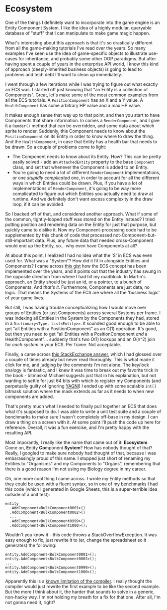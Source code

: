 # Ecosystem #

One of the things I definitely want to incorporate into the game engine is an Entity Component System. I like the idea of a highly modular, queryable database of "stuff" that I can manipulate to make game magic happen.

What's interesting about this approach is that it's so drastically different from all the game-making tutorials I've read over the years. So many examples I've seen use the idea of game-specific objects to illustrate use-cases for inheritance, and probably some other OOP paradigms. But after having spent a couple of years in the enterprise API world, I know this kind of approach (deeply-inherited business objects) is going to lead to problems and tech debt I'll want to clean up immediately.

I went through a few iterations while I was trying to figure out what exactly an ECS was. I started off just knowing that "an Entity is a collection of Components". Great, let's make some of the most common examples from all the ECS tutorials. A `PositionComponent` has an X and a Y value. A `HealthComponent` has some arbitrary HP value and a max HP value.

It makes enough sense that way up to that point, and then you start to have Components that share information. In comes a `RenderComponent`, and I give it a `Render()` method that can be overridden, and some data about which sprite to render. Suddenly, this Component needs to know about the `PositionComponent` on its Entity in order to know where to draw the thing. And the `HealthComponent`, in case that Entity has a health bar that needs to be drawn. So a couple of problems come to light:

* The Component needs to know about its Entity. How? This can be pretty easily solved - add an `AttachedEntity` property to the base `Component` class, and set that whenever the Component is added to an Entity.
* You're going to need a lot of different `RenderComponent` implementations, or one _stupidly complicated_ one, in order to account for all the different ways in which Entities could be drawn. Plus, if you have a lot of implementations of `RenderComponent`, it's going to be way more complicated to figure out which Entities you actually need to draw at runtime. And we definitely don't want excess complexity in the draw loop, if it can be avoided.

So I backed off of that, and considered another approach. What if some of the common, tightly-looped stuff was stored on the Entity instead? I tried putting position and rendering data on the Entity for just that purpose, but quickly came to dislike it. Now my Component-processing code had to be supplemented by this chunk of code that processed not-Component-but-still-important data. Plus, any future data that needed cross-Component would end up the Entity, so... why even have Components at all?

At about this point, I realized I had no idea what the 'S' in ECS was even used for. What was a "System"? How did it fit in alongside Entities and Components? I came across [this gist](https://gist.github.com/LearnCocos2D/77f0ced228292676689f) how the ECS concept has been implemented over the years, and it points out that the industry has swung in the opposite direction from where I had hit my roadblock. In Martin's approach, an Entity should be just an id, or a pointer, to a bunch of Components. And _that's it_. Furthermore, Components are just data, no logic. That means the Systems of the ECS are where all the 'business logic' of your game lives.

But still, I was having trouble conceptualizing how I would move over groups of Entities (or just Components) across several Systems per frame. I was indexing all Entities in the System by the Components they had, stored in a `Dictionary<Type, List<Entity>>`. It sounded good enough to be able to get "all Entities with a PositionComponent" as an O(1) operation. It's good, but then you need to get "all Entities with a PositionComponent _and_ a HealthComponent"... suddenly that's two O(1) lookups and an O(n^2) join for _each system_ in your ECS. Per frame. Not acceptable.

Finally, a came across [this StackExchange answer](https://gamedev.stackexchange.com/questions/31473/what-is-the-role-of-systems-in-a-component-based-entity-architecture/31491#31491), which I had glossed over a couple of times already but never read thoroughly. This is what made it click for me, and judging by the comments I'm not alone. The key/lock analogy is fantastic, and I knew it was time to break out my favorite trick in the book - bitmasks! Michael suggests just that in his explanation, but not wanting to settle for just 64 bits with which to register my Components (and perpetually guilty of ignoring [YAGNI](https://en.wikipedia.org/wiki/You_aren%27t_gonna_need_it)) I ended up with some scalable `int[]` bitmask solution where the mask extends as far as it needs to when new components are added.

That's pretty much what I needed to finally pull together an ECS that does what it's supposed to do. I was able to write a unit test suite and a couple of benchmarks to make sure I wasn't completely off-base in my design. I can draw a thing on a screen with it. At some point I'll push the code up here for reference. Overall, it was a fun exercise, and I'm pretty happy with the resulting API.

Most imporantly, I really like the name that came out of it: **Ecosystem**. Come on, **E**ntity **Co**mponent **System**? How has nobody thought of that? Really, I googled to make sure nobody had thought of that, because I was embarassingly proud of this name. I stopped just short of renaming my Entities to "Organisms" and my Components to "Organs", remembering that there is a good reason I'm not using my Biology degree in my career.

Oh, one more cool thing I came across. I wrote my Entity methods so that they could be used with a fluent syntax, so in one of my benchmarks I had this code (which I generated in Google Sheets, this is a super-terrible idea outside of a unit test):

```
entity
  .AddComponent<BulkComponent0001>()
  .AddComponent<BulkComponent0002>()
  ...
  .AddComponent<BulkComponent0999>()
  .AddComponent<BulkComponent1000>();
```

Wouldn't you know it - this code throws a StackOverflowException. It was easy enough to fix, just rewrite it to (er, change the spreadsheet so it generates) the following:

```
entity.AddComponent<BulkComponent0001>();
entity.AddComponent<BulkComponent0002>();
...
entity.AddComponent<BulkComponent0999>();
entity.AddComponent<BulkComponent1000>();
```
Apparently this is a [known limitation of the compiler](https://github.com/dotnet/roslyn/issues/9795). I really thought the compiler would just rewrite the first example to be like the second example. But the more I think about it, the harder that sounds to solve in a generic, non-hacky way. I'm not holding my breath for a fix for that one. After all, I'm not gonna need it, right?
